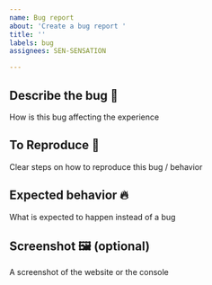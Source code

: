 ```yaml
---
name: Bug report
about: 'Create a bug report '
title: ''
labels: bug
assignees: SEN-SENSATION

---
```


## **Describe the bug 🔎**

How is this bug affecting the experience

## **To Reproduce 🧪**

Clear steps on how to reproduce this bug / behavior

## **Expected behavior 🔥**

What is expected to happen instead of a bug

## **Screenshot 🖼️ (optional)**

A screenshot of the website or the console
